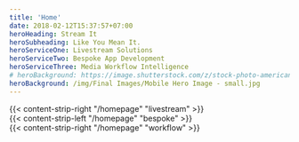 ```yaml
---
title: 'Home'
date: 2018-02-12T15:37:57+07:00
heroHeading: Stream It
heroSubheading: Like You Mean It.
heroServiceOne: Livestream Solutions
heroServiceTwo: Bespoke App Development 
heroServiceThree: Media Workflow Intelligence
# heroBackground: https://image.shutterstock.com/z/stock-photo-american-football-player-jumps-and-catches-the-ball-in-flight-in-professional-sport-stadium-1021023313.jpg
heroBackground: /img/Final Images/Mobile Hero Image - small.jpg
---
```


<div>
    <div id="liveStream">
    {{< content-strip-right "/homepage" "livestream" >}}
    </div>
    <div id="bespoke">
    {{< content-strip-left "/homepage" "bespoke" >}}
    </div>
    <div id="workflow">
    {{< content-strip-right "/homepage" "workflow" >}}
    </div>
</div>